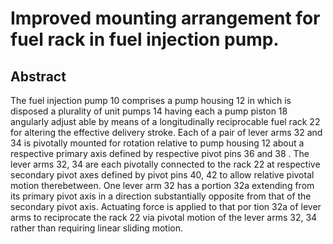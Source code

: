 # Improved mounting arrangement for fuel rack in fuel injection pump.

## Abstract
The fuel injection pump 10 comprises a pump housing 12 in which is disposed a plurality of unit pumps 14 having each a pump piston 18 angularly adjust able by means of a longitudinally reciprocable fuel rack 22 for altering the effective delivery stroke. Each of a pair of lever arms 32 and 34 is pivotally mounted for rotation relative to pump housing 12 about a respective primary axis defined by respective pivot pins 36 and 38 . The lever arms 32, 34 are each pivotally connected to the rack 22 at respective secondary pivot axes defined by pivot pins 40, 42 to allow relative pivotal motion therebetween. One lever arm 32 has a portion 32a extending from its primary pivot axis in a direction substantially opposite from that of the secondary pivot axis. Actuating force is applied to that por tion 32a of lever arms to reciprocate the rack 22 via pivotal motion of the lever arms 32, 34 rather than requiring linear sliding motion.